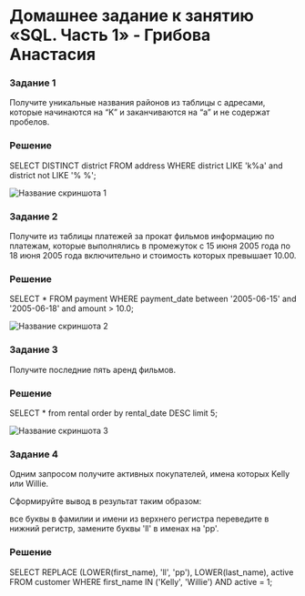 # Домашнее задание к занятию «SQL. Часть 1» - Грибова Анастасия

### Задание 1
Получите уникальные названия районов из таблицы с адресами, которые начинаются на “K” и заканчиваются на “a” и не содержат пробелов.
### Решение
SELECT DISTINCT district 
FROM address 
WHERE district  LIKE 'k%a' and district not LIKE  '% %';

![Название скриншота 1](https://github.com/gribova-anastasia/srlb-17/blob/2f764234b888e66bba9b77aa118e4d6247965c14/8.png)

### Задание 2
Получите из таблицы платежей за прокат фильмов информацию по платежам, которые выполнялись в промежуток с 15 июня 2005 года по 18 июня 2005 года включительно и стоимость которых превышает 10.00.
### Решение
SELECT *
FROM payment
WHERE payment_date between '2005-06-15' and '2005-06-18'
	and amount > 10.0;
 
![Название скриншота 2](https://github.com/gribova-anastasia/srlb-17/blob/527a387ed953c6a85dad0f1e11dc7efb531dcc44/9.png)


### Задание 3
Получите последние пять аренд фильмов.
### Решение
SELECT * from rental
order by rental_date DESC
limit 5;

![Название скриншота 3](https://github.com/gribova-anastasia/srlb-17/blob/4a1300df9b3b917b26c646d8a752078f3e5b2d7e/10.png)
### Задание 4
Одним запросом получите активных покупателей, имена которых Kelly или Willie.

Сформируйте вывод в результат таким образом:

все буквы в фамилии и имени из верхнего регистра переведите в нижний регистр,
замените буквы 'll' в именах на 'pp'.
### Решение
SELECT REPLACE (LOWER(first_name), 'll', 'pp'), LOWER(last_name),
active FROM customer
WHERE first_name IN ('Kelly', 'Willie') AND active = 1;
